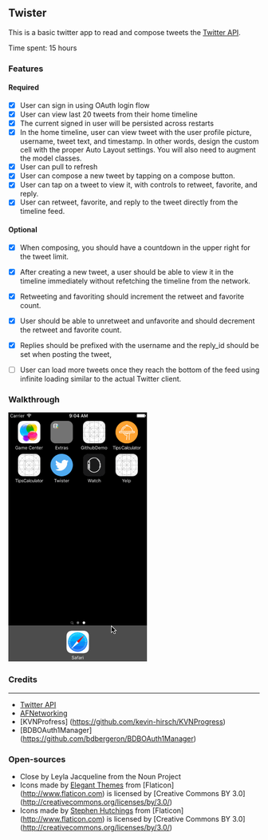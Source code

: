 ## Twister

This is a basic twitter app to read and compose tweets the [Twitter API](https://apps.twitter.com/).

Time spent: 15 hours

### Features

#### Required

- [x] User can sign in using OAuth login flow
- [x] User can view last 20 tweets from their home timeline
- [x] The current signed in user will be persisted across restarts
- [x] In the home timeline, user can view tweet with the user profile picture, username, tweet text, and timestamp.  In other words, design the custom cell with the proper Auto Layout settings.  You will also need to augment the model classes.
- [x] User can pull to refresh
- [x] User can compose a new tweet by tapping on a compose button.
- [x] User can tap on a tweet to view it, with controls to retweet, favorite, and reply.
- [x] User can retweet, favorite, and reply to the tweet directly from the timeline feed.

#### Optional

- [x] When composing, you should have a countdown in the upper right for the tweet limit.
- [x] After creating a new tweet, a user should be able to view it in the timeline immediately without refetching the timeline from the network.
- [x] Retweeting and favoriting should increment the retweet and favorite count.
- [x] User should be able to unretweet and unfavorite and should decrement the retweet and favorite count.
- [x] Replies should be prefixed with the username and the reply_id should be set when posting the tweet,
- [ ] User can load more tweets once they reach the bottom of the feed using infinite loading similar to the actual Twitter client.


### Walkthrough
![Video Walkthrough](Twister.gif)

### Credits
---------
* [Twitter API](https://dev.twitter.com/rest/public)
* [AFNetworking](https://github.com/AFNetworking/AFNetworking)
* [KVNProfress] (https://github.com/kevin-hirsch/KVNProgress)
* [BDBOAuth1Manager] (https://github.com/bdbergeron/BDBOAuth1Manager)

### Open-sources
* Close by Leyla Jacqueline from the Noun Project
* Icons made by [Elegant Themes](http://www.flaticon.com/authors/elegant-themes) from [Flaticon] (http://www.flaticon.com) is licensed by [Creative Commons BY 3.0] (http://creativecommons.org/licenses/by/3.0/)
* Icons made by [Stephen Hutchings](http://www.flaticon.com/authors/stephen-hutchings) from [Flaticon] (http://www.flaticon.com) is licensed by [Creative Commons BY 3.0] (http://creativecommons.org/licenses/by/3.0/)

